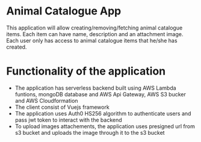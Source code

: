 # Animal Catalogue App

This application will allow creating/removing/fetching animal catalogue items. Each item can have name, description and an attachment image. Each user only has access to animal catalogue items that he/she has created. 

# Functionality of the application

* The application has serverless backend built using AWS Lambda funtions, mongoDB database and AWS Api Gateway, AWS S3 bucker and AWS Cloudformation
* The client consist of Vuejs framework
* The application uses Auth0 HS256 algorithm to authenticate users and pass jwt token to interact with the backend
* To upload images attachements, the application uses presigned url from s3 bucket and uploads the image through it to the s3 bucket
